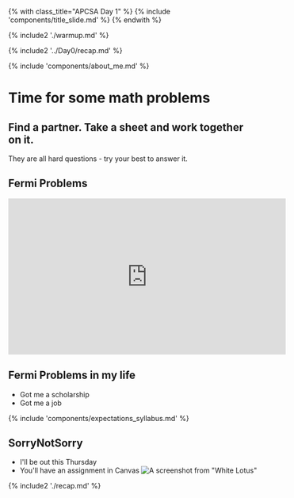 {% with class_title="APCSA Day 1" %}
{% include 'components/title_slide.md' %}
{% endwith %}

{% include2 './warmup.md' %}


{% include2 '../Day0/recap.md' %}


{% include 'components/about_me.md' %}



# Time for some math problems

## Find a partner. Take a sheet and work together on it.
They are all hard questions - try your best to answer it.

## Fermi Problems
<iframe width="560" height="315" src="https://www.youtube.com/embed/0YzvupOX8Is?si=VjXrVFqZEx44rqCl" title="YouTube video player" frameborder="0" allow="accelerometer; autoplay; clipboard-write; encrypted-media; gyroscope; picture-in-picture; web-share" allowfullscreen></iframe>

## Fermi Problems in my life
* Got me a scholarship
* Got me a job


{% include 'components/expectations_syllabus.md' %}



## SorryNotSorry
- I'll be out this Thursday
- You'll have an assignment in Canvas
![A screenshot from "White Lotus"](../images/white_lotus_beach.png)


{% include2 './recap.md' %}

